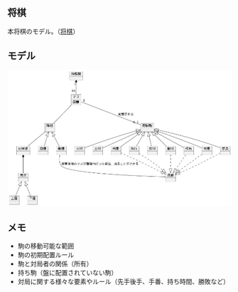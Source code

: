 ## 将棋

本将棋のモデル。（[将棋](https://ja.wikipedia.org/wiki/%E5%B0%86%E6%A3%8B)）

## モデル

![](diagram.png)

## メモ

- 駒の移動可能な範囲
- 駒の初期配置ルール
- 駒と対局者の関係（所有）
- 持ち駒（盤に配置されていない駒）
- 対局に関する様々な要素やルール（先手後手、手番、持ち時間、勝敗など）
